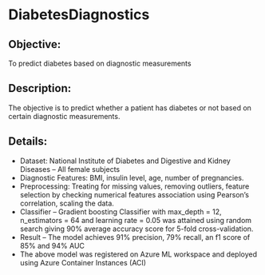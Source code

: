 # DiabetesDiagnostics

## Objective:
To predict diabetes based on diagnostic measurements

## Description:
The objective is to predict whether a patient has diabetes or not based on certain diagnostic measurements.

## Details:
*	Dataset: National Institute of Diabetes and Digestive and Kidney Diseases – All female subjects
*	Diagnostic Features: BMI, insulin level, age, number of pregnancies.
* Preprocessing: Treating for missing values, removing outliers, feature selection by checking numerical features association using Pearson’s correlation, scaling the data.
*	Classifier – Gradient boosting Classifier with max_depth = 12, n_estimators = 64 and learning rate = 0.05 was attained using random search giving 90% average accuracy score for 5-fold cross-validation. 
*	Result – The model achieves 91% precision, 79% recall, an f1 score of 85% and 94% AUC
*	The above model was registered on Azure ML workspace and deployed using Azure Container Instances (ACI)
